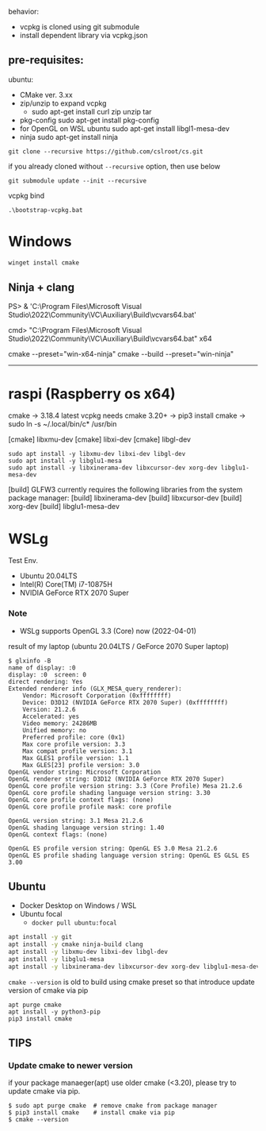 behavior:

- vcpkg is cloned using git submodule
- install dependent library via vcpkg.json

## pre-requisites:

ubuntu:

- CMake ver. 3.xx
- zip/unzip to expand vcpkg
  - sudo apt-get install curl zip unzip tar
- pkg-config
  sudo apt-get install pkg-config
- for OpenGL on WSL ubuntu
  sudo apt-get install libgl1-mesa-dev
- ninja
  sudo apt-get install ninja

```
git clone --recursive https://github.com/cslroot/cs.git
```

if you already cloned without `--recursive` option, then use below
```
git submodule update --init --recursive
```

vcpkg bind
```
.\bootstrap-vcpkg.bat
```

# Windows


```PowerShell
winget install cmake

```


## Ninja + clang


PS> & 'C:\Program Files\Microsoft Visual Studio\2022\Community\VC\Auxiliary\Build\vcvars64.bat'

cmd> "C:\Program Files\Microsoft Visual Studio\2022\Community\VC\Auxiliary\Build\vcvars64.bat" x64

cmake --preset="win-x64-ninja"
cmake --build --preset="win-ninja"


------


# raspi (Raspberry os x64)


cmake -> 3.18.4
latest vcpkg needs cmake 3.20+
-> pip3 install cmake 
-> sudo ln -s ~/.local/bin/c* /usr/bin

[cmake]       libxmu-dev
[cmake]       libxi-dev
[cmake]       libgl-dev

```
sudo apt install -y libxmu-dev libxi-dev libgl-dev
sudo apt install -y libglu1-mesa
sudo apt install -y libxinerama-dev libxcursor-dev xorg-dev libglu1-mesa-dev
```

[build] GLFW3 currently requires the following libraries from the system package manager:
[build]     libxinerama-dev
[build]     libxcursor-dev
[build]     xorg-dev
[build]     libglu1-mesa-dev





# WSLg

Test Env.

* Ubuntu 20.04LTS
* Intel(R) Core(TM) i7-10875H
* NVIDIA GeForce RTX 2070 Super



### Note
* WSLg supports OpenGL 3.3 (Core) now (2022-04-01)

result of my laptop (ubuntu 20.04LTS / GeForce 2070 Super laptop)

```
$ glxinfo -B
name of display: :0
display: :0  screen: 0
direct rendering: Yes
Extended renderer info (GLX_MESA_query_renderer):
    Vendor: Microsoft Corporation (0xffffffff)
    Device: D3D12 (NVIDIA GeForce RTX 2070 Super) (0xffffffff)
    Version: 21.2.6
    Accelerated: yes
    Video memory: 24286MB
    Unified memory: no
    Preferred profile: core (0x1)
    Max core profile version: 3.3
    Max compat profile version: 3.1
    Max GLES1 profile version: 1.1
    Max GLES[23] profile version: 3.0
OpenGL vendor string: Microsoft Corporation
OpenGL renderer string: D3D12 (NVIDIA GeForce RTX 2070 Super)
OpenGL core profile version string: 3.3 (Core Profile) Mesa 21.2.6
OpenGL core profile shading language version string: 3.30
OpenGL core profile context flags: (none)
OpenGL core profile profile mask: core profile

OpenGL version string: 3.1 Mesa 21.2.6
OpenGL shading language version string: 1.40
OpenGL context flags: (none)

OpenGL ES profile version string: OpenGL ES 3.0 Mesa 21.2.6
OpenGL ES profile shading language version string: OpenGL ES GLSL ES 3.00
```



Ubuntu
----------------

* Docker Desktop on Windows / WSL
* Ubuntu focal
  * `docker pull ubuntu:focal`

```sh
apt install -y git
apt install -y cmake ninja-build clang
apt install -y libxmu-dev libxi-dev libgl-dev
apt install -y libglu1-mesa
apt install -y libxinerama-dev libxcursor-dev xorg-dev libglu1-mesa-dev
```

`cmake --version` is old to build using cmake preset
so that introduce update version of cmake via pip

```
apt purge cmake
apt install -y python3-pip
pip3 install cmake
```


## TIPS

### Update cmake to newer version

if your package manaeger(apt) use older cmake (<3.20), please try to update cmake via pip.

```
$ sudo apt purge cmake  # remove cmake from package manager
$ pip3 install cmake    # install cmake via pip
$ cmake --version
```

